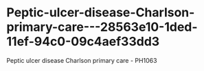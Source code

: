 # Peptic-ulcer-disease-Charlson-primary-care---28563e10-1ded-11ef-94c0-09c4aef33dd3
Peptic ulcer disease Charlson primary care - PH1063
